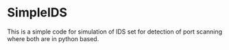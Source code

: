# SimpleIDS
This is a simple code for simulation of IDS set for detection of port scanning where both are in python based.
